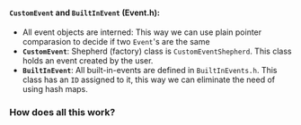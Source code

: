 #### `CustomEvent` and `BuiltInEvent` (Event.h):
- All event objects are interned: This way we can use plain pointer comparasion to decide if two `Event`'s are the same
- **`CustomEvent`**: Shepherd (factory) class is `CustomEventShepherd`. This class holds an event created by the user.
- **`BuiltInEvent`**: All built-in-events are defined in `BuiltInEvents.h`. This class has an `ID` assigned to it, this way we can eliminate the need of using hash maps.



### How does all this work?



